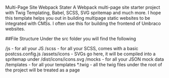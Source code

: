 Multi-Page Site Webpack Stater
A Webpack multi-page site starter project with Twig Templating, Babel, SCSS, SVG spritemap and much more. I hope this template helps you out in building multipage static websites to be integrated with CMSs. I often use this for building the frontend of Umbraco websites.

##File Structure Under the src folder you will find the following

/js - for all your JS
/scss - for all your SCSS, comes with a basic postcss.config.js
/assets/icons - SVGs go here, it will be compiled into a spritemap under /dist/icons/icons.svg
/mocks - for all your JSON mock data
/templates - for all your templates
*.twig - all the twig files under the root of the project will be treated as a page
